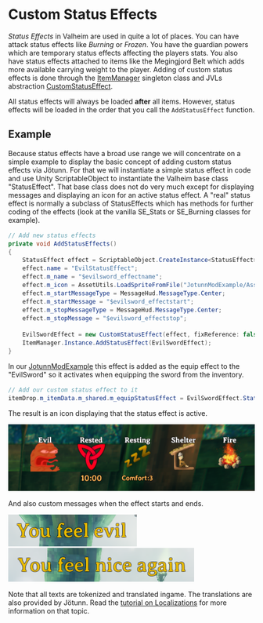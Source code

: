 # Custom Status Effects

_Status Effects_ in Valheim are used in quite a lot of places. You can have attack status effects like *Burning* or *Frozen*. You have the guardian powers which are temporary status effects affecting the players stats. You also have status effects attached to items like the Megingjord Belt which adds more available carrying weight to the player. Adding of custom status effects is done through the [ItemManager](xref:Jotunn.Managers.ItemManager) singleton class and JVLs abstraction [CustomStatusEffect](xref:Jotunn.Entities.CustomStatusEffect).

All status effects will always be loaded **after** all items. However, status effects will be loaded in the order that you call the `AddStatusEffect` function.

## Example 

Because status effects have a broad use range we will concentrate on a simple example to display the basic concept of adding custom status effects via Jötunn. For that we will instantiate a simple status effect in code and use Unity ScriptableObject to instantiate the Valheim base class "StatusEffect". That base class does not do very much except for displaying messages and displaying an icon for an active status effect. A "real" status effect is normally a subclass of StatusEffects which has methods for further coding of the effects (look at the vanilla SE_Stats or SE_Burning classes for example).

```cs
// Add new status effects
private void AddStatusEffects()
{
    StatusEffect effect = ScriptableObject.CreateInstance<StatusEffect>();
    effect.name = "EvilStatusEffect";
    effect.m_name = "$evilsword_effectname";
    effect.m_icon = AssetUtils.LoadSpriteFromFile("JotunnModExample/Assets/reee.png");
    effect.m_startMessageType = MessageHud.MessageType.Center;
    effect.m_startMessage = "$evilsword_effectstart";
    effect.m_stopMessageType = MessageHud.MessageType.Center;
    effect.m_stopMessage = "$evilsword_effectstop";

    EvilSwordEffect = new CustomStatusEffect(effect, fixReference: false);  // We dont need to fix refs here, because no mocks were used
    ItemManager.Instance.AddStatusEffect(EvilSwordEffect);
}
```

In our [JotunnModExample](https://github.com/Valheim-Modding/JotunnModExample) this effect is added as the equip effect to the "EvilSword" so it activates when equipping the sword from the inventory.

```cs
// Add our custom status effect to it
itemDrop.m_itemData.m_shared.m_equipStatusEffect = EvilSwordEffect.StatusEffect;
```

The result is an icon displaying that the status effect is active.

![custom status effect](../images/data/EvilSwordStatusEffect.png)

And also custom messages when the effect starts and ends.

![custom status effect start](../images/data/EvilSwordStatusStart.png) ![custom status effect](../images/data/EvilSwordStatusStop.png)

Note that all texts are tokenized and translated ingame. The translations are also provided by Jötunn. Read the [tutorial on Localizations](localization.md) for more information on that topic.
